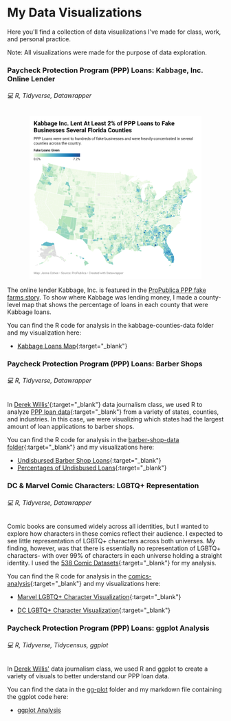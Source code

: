 # My Data Visualizations
Here you'll find a collection of data visualizations I've made for class, work, and personal practice. 

Note: All visualizations were made for the purpose of data exploration.

### Paycheck Protection Program (PPP) Loans: Kabbage, Inc. Online Lender
###### :computer: R, Tidyverse, Datawrapper

<center><img src="/images/kabbage-map.png" alt="kabbage map" width="400"/></center>

The online lender Kabbage, Inc. is featured in the [ProPublica PPP fake farms story](https://www.propublica.org/article/ppp-farms). To show where Kabbage was lending money, I made a county-level map that shows the percentage of loans in each county that were Kabbage loans.

You can find the R code for analysis in the kabbage-counties-data folder and my visualization here:

- [Kabbage Loans Map](https://datawrapper.dwcdn.net/JM1yu/1/){:target="_blank"}

### Paycheck Protection Program (PPP) Loans: Barber Shops
###### :computer: R, Tidyverse, Datawrapper

In [Derek Willis'](https://merrill.umd.edu/directory/derek-willis){:target="_blank"} data journalism class, we used R to analyze [PPP loan data](https://www.sba.gov/funding-programs/loans/covid-19-relief-options/paycheck-protection-program/ppp-data){:target="_blank"} from a variety of states, counties, and industries. In this case, we were visualizing which states had the largest amount of loan applications to barber shops. 

You can find the R code for analysis in the [barber-shop-data folder](https://github.com/jennacohen/data-viz/tree/main/barber-shop-data){:target="_blank"} and my visualizations here:

- [Undisbursed Barber Shop Loans](https://datawrapper.dwcdn.net/dyiuf/1/){:target="_blank"}
- [Percentages of Undisbused Loans](https://datawrapper.dwcdn.net/ktM8h/1/){:target="_blank"}

### DC & Marvel Comic Characters: LGBTQ+ Representation
###### :computer: R, Tidyverse, Datawrapper

Comic books are consumed widely across all identities, but I wanted to explore how characters in these comics reflect their audience. I expected to see little representation of LGBTQ+ characters across both universes. My finding, however, was that there is essentially no representation of LGBTQ+ characters- with over 99% of characters in each universe holding a straight identity. I used the [538 Comic Datasets](https://github.com/fivethirtyeight/data/tree/master/comic-characters){:target="_blank"} for my analysis.

You can find the R code for analysis in the [comics-analysis](https://github.com/jennacohen/data-viz/tree/main/comics-analysis){:target="_blank"} and my visualizations here:

- [Marvel LGBTQ+ Character Visualization](https://www.datawrapper.de/_/a7eEt/){:target="_blank"}

- [DC LGBTQ+ Character Visualization](https://www.datawrapper.de/_/ohfLF/){:target="_blank"}

### Paycheck Protection Program (PPP) Loans: ggplot Analysis
###### :computer: R, Tidyverse, Tidycensus, ggplot

In [Derek Willis'](https://merrill.umd.edu/directory/derek-willis) data journalism class, we used R and ggplot to create a variety of visuals to better understand our PPP loan data. 

You can find the data in the [gg-plot](https://github.com/jennacohen/data-viz/tree/main/gg-plot) folder and my markdown file containing the ggplot code here:

- [ggplot Analysis](https://github.com/jennacohen/data-viz/blob/main/gg-plot/gg-plot-samples.Rmd) 
